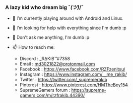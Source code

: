 ### A lazy kid who dream big ¯_(ツ)_/¯
- 🔭 I’m currently playing around with Android and Linux.
- 🤔 I’m looking for help with everything since I'm dumb :p
- 💬 Don't ask me anything, I'm dumb :p
- 📫 How to reach me: 
 
  + Discord : _RΔKiB™#7358
  + Email : md3021822@protonmail.com
  + Facebook : https://www.facebook.com/RZFzenitsu/
  + Instagram : https://www.instagram.com/__me_rakib/
  + Twitter : https://twitter.com/_supremerakib
  + Pinterest : https://www.pinterest.com/HMTheBoy154
  + SupremeGamers forum : https://supreme-gamers.com/m/rzfrakib.44390/
